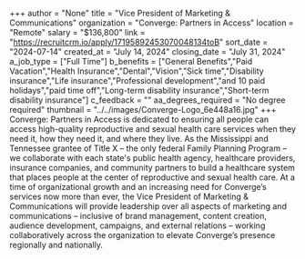+++
author = "None"
title = "Vice President of Marketing & Communications"
organization = "Converge: Partners in Access"
location = "Remote"
salary = "$136,800"
link = "https://recruitcrm.io/apply/17195892453070048134toB"
sort_date = "2024-07-14"
created_at = "July 14, 2024"
closing_date = "July 31, 2024"
a_job_type = ["Full Time"]
b_benefits = ["General Benefits","Paid Vacation","Health Insurance","Dental","Vision","Sick time","Disability insurance","Life insurance","Professional development","and 10 paid holidays","paid time off","Long-term disability insurance","Short-term disability insurance"]
c_feedback = ""
aa_degrees_required = "No degree required"
thumbnail = "../../images/Converge-Logo_6e448a16.jpg"
+++
Converge: Partners in Access is dedicated to ensuring all people can access high-quality reproductive and sexual health care services when they need it, how they need it, and where they live. As the Mississippi and Tennessee grantee of Title X – the only federal Family Planning Program – we collaborate with each state's public health agency, healthcare providers, insurance companies, and community partners to build a healthcare system that places people at the center of reproductive and sexual health care.  At a time of organizational growth and an increasing need for Converge’s services now more than ever, the Vice President of Marketing & Communications will provide leadership over all aspects of marketing and communications – inclusive of brand management, content creation, audience development, campaigns, and external relations – working collaboratively across the organization to elevate Converge’s presence regionally and nationally. 
